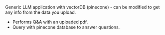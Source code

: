 Generic LLM application with vectorDB (pinecone) - can be modified to get any info from the data you upload.
- Performs Q&A with an uploaded pdf.
- Query with pinecone database to answer questions.
